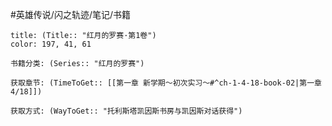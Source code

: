 #英雄传说/闪之轨迹/笔记/书籍
```ad-note
title: (Title:: "红月的罗赛·第1卷")
color: 197, 41, 61

书籍分类: (Series:: "红月的罗赛")

获取章节: (TimeToGet:: [[第一章 新学期～初次实习～#^ch-1-4-18-book-02|第一章4/18]])

获取方式: (WayToGet:: "托利斯塔凯因斯书房与凯因斯对话获得")

```
